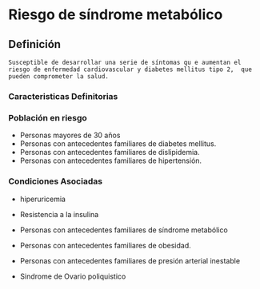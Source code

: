 # Riesgo de síndrome metabólico
## Definición
	Susceptible de desarrollar una serie de síntomas qu e aumentan el riesgo de enfermedad cardiovascular y diabetes mellitus tipo 2,  que pueden comprometer la salud.

### Caracteristicas Definitorias


### Población en riesgo
- Personas mayores de 30 años   
- Personas con antecedentes 
familiares de diabetes mellitus.   
- Personas con antecedentes 
familiares de dislipidemia.   
- Personas con antecedentes 
familiares de hipertensión.

### Condiciones Asociadas
- hiperuricemia   
- Resistencia a la insulina   
 
- Personas con antecedentes 
familiares de síndrome 
metabólico   
- Personas con antecedentes 
familiares de obesidad.   
- Personas con antecedentes 
familiares de presión arterial 
inestable  
 
 
 
- Sindrome de Ovario poliquistico


